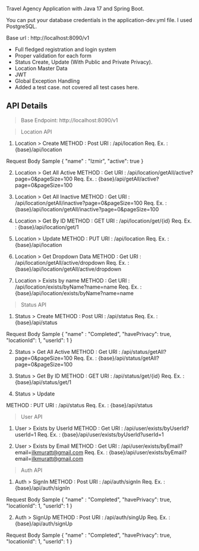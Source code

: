 Travel Agency Application with Java 17 and Spring Boot.


You can put your database credentials in the application-dev.yml file. I used PostgreSQL. 

Base url : http://localhost:8090/v1

- Full fledged registration and login system
- Proper validation for each form
- Status Create, Update (With Public and Private Privacy).
- Location Master Data
- JWT 
- Global Exception Handling
- Added a test case. not covered all test cases here. 


## API Details

> Base Endpoint: http://localhost:8090/v1

> Location API

1. Location > Create
METHOD       :  Post
URI          :  /api/location
Req. Ex.     : {base}/api/location

Request Body Sample
{
   "name"  : "Izmir",
   "active": true
}


2. Location > Get All Active
METHOD     : Get
URI        : /api/location/getAll/active?page=0&pageSize=100
Req. Ex.   : {base}/api/getAll/active?page=0&pageSize=100

3. Location > Get All Inactive
METHOD     : Get
URI        : /api/location/getAll/inactive?page=0&pageSize=100
Req. Ex.   : {base}/api/location/getAll/inactive?page=0&pageSize=100

4. Location > Get By ID
METHOD     : GET
URI        : /api/location/get/{id}
Req. Ex.   : {base}/api/location/get/1

5. Location > Update
METHOD     : PUT
URI        : /api/location
Req. Ex.   : {base}/api/location

6. Location > Get Dropdown Data
METHOD      : Get
URI         : /api/location/getAll/active/dropdown
Req. Ex.    : {base}/api/location/getAll/active/dropdown

7. Location > Exists by name
METHOD      : Get
URI         : /api/location/exists/byName?name=name
Req. Ex.    : {base}/api/location/exists/byName?name=name


> Status API
1. Status > Create
METHOD       :  Post
URI          :  /api/status
Req. Ex.     : {base}/api/status

Request Body Sample
{
   "name"  : "Completed",
   "havePrivacy": true,
   "locationId": 1,
   "userId": 1
}


2. Status > Get All Active
METHOD     : Get
URI        : /api/status/getAll?page=0&pageSize=100
Req. Ex.   : {base}/api/status/getAll?page=0&pageSize=100


4. Status > Get By ID
METHOD     : GET
URI        : /api/status/get/{id}
Req. Ex.   : {base}/api/status/get/1

5. Status > Update

METHOD     : PUT
URI        : /api/status
Req. Ex.   : {base}/api/status

> User API

1. User > Exists by UserId
METHOD      : Get
URI         : /api/user/exists/byUserId?userId=1
Req. Ex.    : {base}/api/user/exists/byUserId?userId=1

2. User > Exists by Email
METHOD      : Get
URI         : /api/user/exists/byEmail?email=ilkmuratt@gmail.com
Req. Ex.    : {base}/api/user/exists/byEmail?email=ilkmuratt@gmail.com


> Auth API
1. Auth > SignIn
METHOD       :  Post
URI          :  /api/auth/signIn
Req. Ex.     : {base}/api/auth/signIn

Request Body Sample
{
   "name"  : "Completed",
   "havePrivacy": true,
   "locationId": 1,
   "userId": 1
}

2. Auth > SignUp
METHOD       :  Post
URI          :  /api/auth/singUp
Req. Ex.     : {base}/api/auth/signUp

Request Body Sample
{
   "name"  : "Completed",
   "havePrivacy": true,
   "locationId": 1,
   "userId": 1
}

